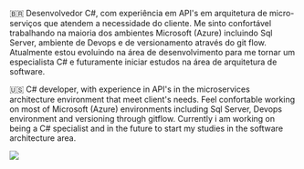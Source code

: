🇧🇷 Desenvolvedor C#, com experiência em API's em arquitetura de micro-serviços que atendem a necessidade do cliente. Me sinto confortável trabalhando na maioria dos ambientes Microsoft (Azure) incluindo Sql Server, ambiente de Devops e de versionamento através do git flow. Atualmente estou evoluindo na área de desenvolvimento para me tornar um especialista C# e futuramente iniciar estudos na área de arquitetura de software.  

🇺🇸 C# developer, with experience in API's in the microservices architecture environment that meet client's needs. Feel confortable working on most of Microsoft (Azure) environments including Sql Server, Devops environment and versioning through gitflow. Currently i am working on being a C# specialist and in the future to start my studies in the software architecture area.

<img src="https://github-readme-stats.vercel.app/api/top-langs/?username=mlvtmiranda&langs_count=8&theme=dark"/>
